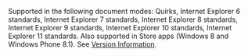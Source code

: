 Supported in the following document modes: Quirks, Internet Explorer 6 standards, Internet Explorer 7 standards, Internet Explorer 8 standards, Internet Explorer 9 standards, Internet Explorer 10 standards, Internet Explorer 11 standards. Also supported in Store apps (Windows 8 and Windows Phone 8.1). See [Version Information](../../../javascript/reference/javascript-version-information.md).